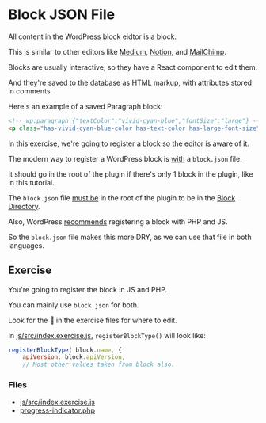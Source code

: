 # Block JSON File

All content in the WordPress block eidtor is a block.

This is similar to other editors like [Medium](https://medium.com/), [Notion](https://www.notion.so/), and [MailChimp](https://mailchimp.com/).

Blocks are usually interactive, so they have a React component to edit them.

And they're saved to the database as HTML markup, with attributes stored in comments.

Here's an example of a saved Paragraph block:

```html
<!-- wp:paragraph {"textColor":"vivid-cyan-blue","fontSize":"large"} -->
<p class="has-vivid-cyan-blue-color has-text-color has-large-font-size">This is text in an example paragraph block</p>
```

In this exercise, we're going to register a block so the editor is aware of it.

The modern way to register a WordPress block is [with](https://developer.wordpress.org/block-editor/reference-guides/block-api/block-metadata/) a `block.json` file.

It should go in the root of the plugin if there's only 1 block in the plugin, like in this tutorial.

The `block.json` file [must be](https://github.com/WordPress/wporg-plugin-guidelines/blob/28d945f414db3bb42e04805fb109e7178cbabc9a/blocks.md#4-block-plugins-must-include-a-blockjson-file) in the root of the plugin to be in the [Block Directory](https://wordpress.org/plugins/browse/block/).

Also, WordPress [recommends](https://developer.wordpress.org/block-editor/reference-guides/block-api/block-metadata/#benefits-using-the-metadata-file) registering a block with PHP and JS.

So the `block.json` file makes this more DRY, as we can use that file in both languages.

## Exercise

You're going to register the block in JS and PHP.

You can mainly use `block.json` for both.

Look for the 🚧 in the exercise files for where to edit.

In [js/src/index.exercise.js](js/src/index.exercise.js), `registerBlockType()` will look like:

```js
registerBlockType( block.name, {
	apiVersion: block.apiVersion,
    // Most other values taken from block also.
```

### Files
- [js/src/index.exercise.js](js/src/index.exercise.js)
- [progress-indicator.php](progress-indicator.php)
